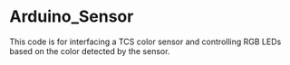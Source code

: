 # Arduino_Sensor
This code is for interfacing a TCS color sensor and controlling RGB LEDs based on the color detected by the sensor.
